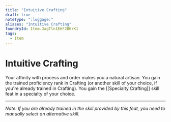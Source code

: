 ```yaml
---
title: "Intuitive Crafting"
draft: true
noteType: ":luggage:"
aliases: "Intuitive Crafting"
foundryId: Item.3agTln1EHF2BKrK1
tags:
  - Item
---
```


# Intuitive Crafting

Your affinity with process and order makes you a natural artisan. You gain the trained proficiency rank in Crafting (or another skill of your choice, if you're already trained in Crafting). You gain the [[Specialty Crafting]] skill feat in a specialty of your choice.

* * *

_Note: If you are already trained in the skill provided by this feat, you need to manually select an alternative skill._
